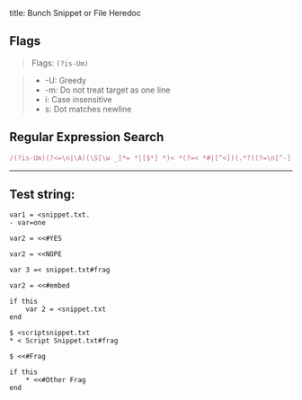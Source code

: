 title: Bunch Snippet or File Heredoc

## Flags

> Flags: `(?is-Um)`

> * -U: Greedy
> * -m: Do not treat target as one line
> * i: Case insensitive
> * s: Dot matches newline

## Regular Expression Search

```ruby
/(?is-Um)(?<=\n|\A)(\S[\w _]*= *|[$*] *)< *(?=< *#|[^<])(.*?)(?=\n[^-]|\Z)/
```

---

## Test string:

```text
var1 = <snippet.txt.  
- var=one

var2 = <<#YES

var2 = <<NOPE

var 3 =< snippet.txt#frag

var2 = <<#embed

if this
    var 2 = <snippet.txt
end

$ <scriptsnippet.txt
* < Script Snippet.txt#frag

$ <<#Frag

if this
    * <<#Other Frag
end
```


